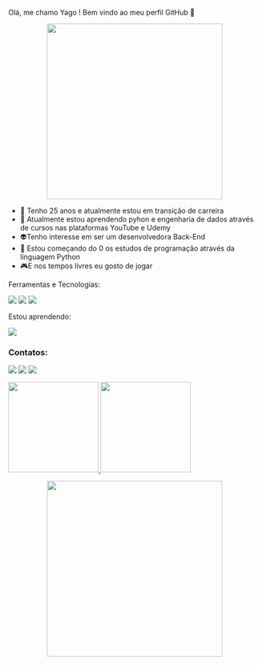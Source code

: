

Olá, me chamo Yago ! 
Bem vindo ao meu perfil GitHub 👋

<p align="center">
  <img src="https://c.tenor.com/yFKbJFsOvs4AAAAC/luffy-smile-luffy-giggle.gif" width="350">
</p>



- 🔭 Tenho 25 anos e atualmente estou em transição de carreira
- 🌱 Atualmente estou aprendendo pyhon e engenharia de dados através de cursos nas plataformas YouTube e Udemy
- 👽Tenho interesse em ser um desenvolvedora Back-End 
- 🧠 Estou começando do 0 os estudos de programação através da linguagem Python
- 🎮E nos tempos livres eu gosto de jogar


Ferramentas e Tecnologias:


<img src="https://img.shields.io/badge/GitHub-100000?style=for-the-badge&logo=github&logoColor=white" target="_blank"></a> 
<img src="https://img.shields.io/badge/GIT-E44C30?style=for-the-badge&logo=git&logoColor=white" target="_blank"></a> 
<img src="https://img.shields.io/badge/VSCode-0078D4?style=for-the-badge&logo=visual%20studio%20code&logoColor=white" target="_blank"></a> 


Estou aprendendo:

<img src="https://img.shields.io/badge/Python-FFD43B?style=for-the-badge&logo=python&logoColor=blue" target="_blank"></a>


### Contatos:

<div>

<a href="https://www.instagram.com/yago17852/" target="_blank"><img src="https://img.shields.io/badge/-Instagram-%23E4405F?style=for-the-badge&logo=instagram&logoColor=white" target="_blank"></a>
<a href = "mailto:yagodealmeidacs@gmail.com"><img src="https://img.shields.io/badge/Gmail-D14836?style=for-the-badge&logo=gmail&logoColor=white" target="_blank"></a>
<a href="https://www.linkedin.com/in/yago-de-almeida-castello-saloman-462304218/" target="_blank"><img src="https://img.shields.io/badge/-LinkedIn-%230077B5?style=for-the-badge&logo=linkedin&logoColor=white" target="_blank"></a>   
</div>


<div>
<a href="https://github.com/YagoCastello">
<img height="180em" src="https://github-readme-stats.vercel.app/api/top-langs/?username=YagoCastello&layout=compact&langs_count=7&theme=dracula"/>
<img height="180em" src="https://github-readme-stats.vercel.app/api?username=YagoCastello&show_icons=true&theme=dracula&include_all_commits=true&count_private=true"/>
</div>

  
  
  
<p align="center">
  <img src="https://c.tenor.com/yFKbJFsOvs4AAAAC/luffy-smile-luffy-giggle.gif" width="350">
</p>
  
  
  
  
<!--
**YagoCastello/YagoCastello** is a ✨ _special_ ✨ repository because its `README.md` (this file) appears on your GitHub profile.

Here are some ideas to get you started:

- 🔭 I’m currently working on ...
- 🌱 I’m currently learning ...
- 👯 I’m looking to collaborate on ...
- 🤔 I’m looking for help with ...
- 💬 Ask me about ...
- 📫 How to reach me: ...
- 😄 Pronouns: ...
- ⚡ Fun fact: ...
-->
